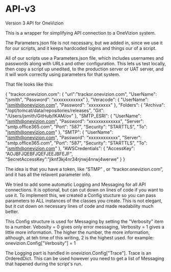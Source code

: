 # API-v3
Version 3 API for OneVizion

This is a wrapper for simplifying API connection to a OneVizion system.


The Parameters.json file is not necessary, but we added in, since we use it for our scripts, and it keeps hardcoded logins and things our of a script.

All of our scripts use a Parameters.json file, which includes usernames and passwords along with URLs and other configuration.  This lets us test locally, then copy a script up unedited, to the production server or UAT server, and it will work correctly using parameters for that system.

That file looks like this:

{
	"trackor.onevizion.com": {
		"url":"trackor.onevizion.com",
		"UserName": "jsmith",
		"Password": “xxxxxxxxxxxx"
	},
	"Veracode": {
		"UserName": "jsmith@onevizion.com",
		"Password": “xxxxxxxxx"
	},
	"Folders": {
		"Archiva": "/opt/tomcat/data/repositories/releases",
		"Git": "/Users/jsmith/GitHub/IKAM/ov"
	},
	"SMTP_ESRI": {
		"UserName": "jsmith@onevizion.com",
		"Password": “xxxxxxxxxxxxx",
		"Server": "smtp.office365.com",
		"Port": "587",
		"Security": "STARTTLS",
		"To": "jsmith@onevizion.com"
	},
	"SMTP": {
		"UserName": "jsmith@onevizion.com",
		"Password": “xxxxxxxxxxxx",
		"Server": "smtp.office365.com",
		"Port": "587",
		"Security": "STARTTLS",
		"To": "jsmith@onevizion.com"
	},
	"AWSCredentials": {
		"AccessKey": “AOJBFJQEBFJQEFJEEJBFEJF",
		"SecretAccessKey”:”jlknf3kj4nr34rjnwj4nrwj4werwe"
	}
}

The idea is that you have a token, like “STMP” , or “trackor.onevizion.com”, and it has all the relavent  parameter info.


We tried to add some automatic Logging and Messaging for all API connections.  It is optional, but can cut down on lines of code if you want to use it.
To implement this, we created a Config stucture so you can pass parameters to ALL instances of the classes you create.  This is not elegant, but it cut down on necessary lines of code and made readability much better.

This Config structure is used for Messaging by setting the "Verbosity" item to a number. Vebosity = 0 gives only error messaging, Verbosity = 1 gives a little more information.  The higher the number, the more information, although, at teh time of this writing, 2 is the highest used.
for example:
onevizion.Config["Verbosity"] = 1

The Logging part is handled in onevizion.Config["Trace"].  Trace is an OrderedDict.  This can be used however you need to get a list of Messaging that hapened during the script's run.
